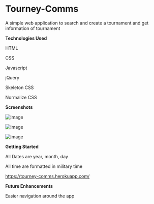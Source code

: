 # Tourney-Comms
A simple web application to search and create a tournament and get information of tournament

**Technologies Used**

HTML

CSS

Javascript

jQuery

Skeleton CSS

Normalize CSS

**Screenshots**

![image](https://user-images.githubusercontent.com/51368461/232089140-1505248f-3fb7-4aa3-a00e-ff18fb755988.png)

![image](https://user-images.githubusercontent.com/51368461/232089629-cc57c7ec-8864-4ae3-8c23-1bcf50104788.png)

![image](https://user-images.githubusercontent.com/51368461/232089973-4d7a0ade-58a6-4031-a162-899cb19e4285.png)

**Getting Started**

All Dates are year, month, day

All time are formatted in military time

https://tourney-comms.herokuapp.com/

**Future Enhancements**

Easier navigation around the app
